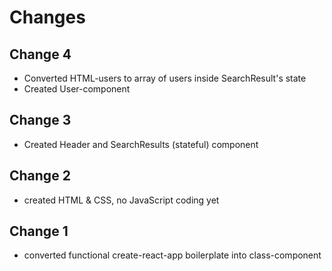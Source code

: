 # Changes

## Change 4

- Converted HTML-users to array of users inside SearchResult's state
- Created User-component

## Change 3

- Created Header and SearchResults (stateful) component

## Change 2

- created HTML & CSS, no JavaScript coding yet

## Change 1

- converted functional create-react-app boilerplate into class-component